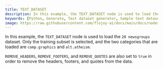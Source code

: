 ```yaml
---
title: TEXT_DATASET
description: In this example, the TEXT_DATASET node is used to load the 20 newsgroups dataset. Only the training subset is selected, and the two categories that are loaded are comp.graphics and alt.atheism. REMOVE_HEADERS, REMOVE_FOOTERS, and REMOVE_QUOTES are also set to true in order to remove the headers, footers, and quotes from the data.
keywords: [Python, Generate, Text dataset generator, Sample text datasets, Flojoy generator nodes, Synthetic text data, Text dataset examples, Text data simulation, Text dataset generation, Data simulation for NLP, Text data analysis tools, Text dataset for training]
image: https://raw.githubusercontent.com/flojoy-ai/docs/main/docs/nodes/GENERATORS/SAMPLE_DATASETS/TEXT_DATASET/examples/EX1/output.jpeg
---
```


In this example, the `TEXT_DATASET` node is used to load the `20 newsgroups` dataset. Only the training subset is selected, and the two categories that are loaded are `comp.graphics` and `alt.atheism`.

`REMOVE_HEADERS`, `REMOVE_FOOTERS`, and `REMOVE_QUOTES` are also set to `true` in order to remove the headers, footers, and quotes from the data.